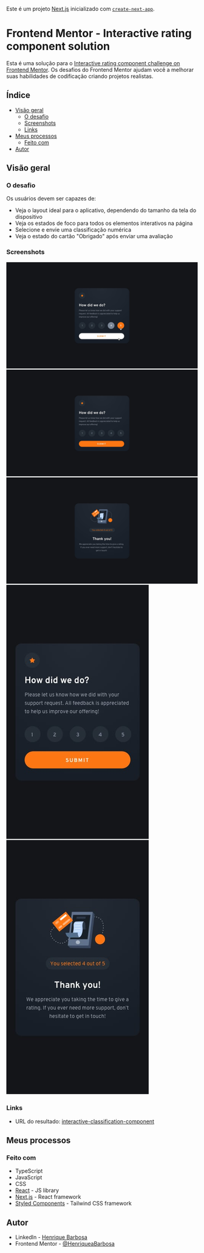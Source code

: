 Este é um projeto [Next.js](https://nextjs.org/) inicializado com [`create-next-app`](https://github.com/vercel/next.js/tree/canary/packages/create-next-app).

# Frontend Mentor - Interactive rating component solution

Esta é uma solução para o [Interactive rating component challenge on Frontend Mentor](https://www.frontendmentor.io/challenges/interactive-rating-component-koxpeBUmI). Os desafios do Frontend Mentor ajudam você a melhorar suas habilidades de codificação criando projetos realistas.

## Índice

- [Visão geral](#visão-geral)
  - [O desafio](#o-desafio)
  - [Screenshots](#screenshots)
  - [Links](#links)
- [Meus processos](#meus-processos)
  - [Feito com](#feito-com)
- [Autor](#autor)

## Visão geral

### O desafio

Os usuários devem ser capazes de:

- Veja o layout ideal para o aplicativo, dependendo do tamanho da tela do dispositivo
- Veja os estados de foco para todos os elementos interativos na página
- Selecione e envie uma classificação numérica
- Veja o estado do cartão "Obrigado" após enviar uma avaliação

### Screenshots

![](./screenshots/active-states.jpg)
![](./screenshots/desktop-rating.jpg)
![](./screenshots/desktop-thank-you.jpg)
![](./screenshots/mobile-rating.jpg)
![](./screenshots/mobile-thank-you.jpg)

### Links

- URL do resultado: [interactive-classification-component](https://interactive-classification-component-of3rbx77q-henriqueabarbosa.vercel.app/)

## Meus processos

### Feito com

- TypeScript
- JavaScript
- CSS
- [React](https://reactjs.org/) - JS library
- [Next.js](https://nextjs.org/) - React framework
- [Styled Components](https://tailwindcss.com/) - Tailwind CSS framework

## Autor

- LinkedIn - [Henrique Barbosa](https://www.linkedin.com/in/henrique-barbosa-73348a12b/)
- Frontend Mentor - [@HenriqueaBarbosa](https://www.frontendmentor.io/profile/HenriqueaBarbosa)